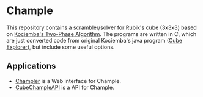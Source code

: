 # Chample

This repository contains a scrambler/solver for Rubik's cube (3x3x3)
based on [Kociemba's Two-Phase Algorithm](http://kociemba.org/math/twophase.htm).
The programs are written in C, which are just converted code
from original Kociemba's java program
([Cube Explorer](http://kociemba.org/download.htm)),
but include some useful options.

## Applications

- [Champler](http://wrcc.main.jp/tools/champler) is a Web interface for Chample.
- [CubeChampleAPI](http://www.terabo.net/cube/apidocs/chample/) is a API for Chample.
